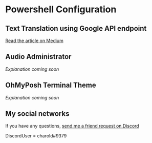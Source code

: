# Powershell Configuration
## Text Translation using Google API endpoint
[Read the article on Medium](https://medium.com/@harolrop14/text-translation-using-powershell-a07afab6d22)
## Audio Administrator
*Explanation coming soon*
## OhMyPosh Terminal Theme
*Explanation coming soon*

## My social networks

If you have any questions, [send me a friend request on Discord](https://discord.com/invite/charold#9379)

DiscordUser = charold#9379
